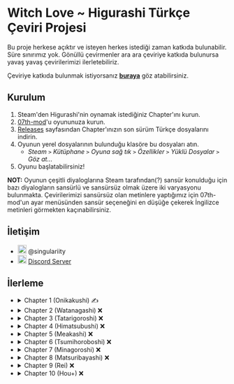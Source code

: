 # Witch Love ~ Higurashi Türkçe Çeviri Projesi

Bu proje herkese açıktır ve isteyen herkes istediği zaman katkıda bulunabilir. Süre sınırımız yok. Gönüllü çevirmenler ara ara çeviriye katkıda bulunursa yavaş yavaş çevirilerimizi ilerletebiliriz.

Çeviriye katkıda bulunmak istiyorsanız [**buraya**](../../tree/master/CONTRIBUTING.md) göz atabilirsiniz.

## Kurulum

1. Steam'den Higurashi'nin oynamak istediğiniz Chapter'ını kurun.
2. [07th-mod](https://07th-mod.com/home/)'u oyununuza kurun.
3. [Releases](../../releases) sayfasından Chapter'ınızın son sürüm Türkçe dosyalarını indirin.
4. Oyunun yerel dosyalarının bulunduğu klasöre bu dosyaları atın.
   * *Steam `>` Kütüphane `>` Oyuna sağ tık `>` Özellikler `>` Yüklü Dosyalar `>` Göz at...*
5. Oyunu başlatabilirsiniz!

**NOT:** Oyunun çeşitli diyaloglarına Steam tarafından(?) sansür konulduğu için bazı diyalogların sansürlü ve sansürsüz olmak üzere iki varyasyonu bulunmakta. Çevirilerimizi sansürsüz olan metinlere yaptığımız için 07th-mod'un ayar menüsünden sansür seçeneğini en düşüğe çekerek İngilizce metinleri görmekten kaçınabilirsiniz.

## İletişim
- <img src="https://i.imgur.com/62IuQAp.png" width=20 title="Discord" />  @singulariity
- <img src="https://i.imgur.com/62IuQAp.png" width=20 title="Discord" />  [Discord Server](https://discord.gg/jyD5jn9Vpd)

## İlerleme
* <details>
  <summary>Chapter 1 (Onikakushi) ✍️</summary>

   * Story
      * [onik_op](../../tree/master/story/ch1/onik_op.txt) ✅
      * [onik_000](../../tree/master/story/ch1/onik_000.txt) ✅
      * [onik_001](../../tree/master/story/ch1/onik_001.txt) ✅
      * [onik_002](../../tree/master/story/ch1/onik_002.txt) ✅
      * [onik_003](../../tree/master/story/ch1/onik_003.txt) ✅
      * [onik_004](../../tree/master/story/ch1/onik_004.txt) ✅
      * [onik_005](../../tree/master/story/ch1/onik_005.txt) ✅
      * [onik_009](../../tree/master/story/ch1/onik_009.txt) ✅
      * [onik_009_02](../../tree/master/story/ch1/onik_009_02.txt) ✅
      * [onik_010](../../tree/master/story/ch1/onik_010.txt) ✍️
      * [onik_011](../../tree/master/story/ch1/onik_011.txt) ❌
      * [onik_012](../../tree/master/story/ch1/onik_012.txt) ❌
      * [onik_013](../../tree/master/story/ch1/onik_013.txt) ❌
      * [onik_014](../../tree/master/story/ch1/onik_014.txt) ❌
      * [onik_014_02](../../tree/master/story/ch1/onik_014_02.txt) ❌
      * [onik_015](../../tree/master/story/ch1/onik_015.txt) ❌
      * [onik_015_02](../../tree/master/story/ch1/onik_015_02.txt) ❌
      * [onik_015_03](../../tree/master/story/ch1/onik_015_03.txt) ❌
   * Tips
      * [onik_tips_01](../../tree/master/story/ch1/onik_tips_01.txt) ✅
      * [onik_tips_02](../../tree/master/story/ch1/onik_tips_02.txt) ✅
      * [onik_tips_03](../../tree/master/story/ch1/onik_tips_03.txt) ✅
      * [onik_tips_04](../../tree/master/story/ch1/onik_tips_04.txt) ✅
      * [onik_tips_05](../../tree/master/story/ch1/onik_tips_05.txt) ✅
      * [onik_tips_06](../../tree/master/story/ch1/onik_tips_06.txt) ✅
      * [onik_tips_07](../../tree/master/story/ch1/onik_tips_07.txt) ✅
      * [onik_tips_08](../../tree/master/story/ch1/onik_tips_08.txt) ✅
      * [onik_tips_09](../../tree/master/story/ch1/onik_tips_09.txt) ✅
      * [onik_tips_10](../../tree/master/story/ch1/onik_tips_10.txt) ✅
      * [onik_tips_11](../../tree/master/story/ch1/onik_tips_11.txt) ✅
      * [onik_tips_12](../../tree/master/story/ch1/onik_tips_12.txt) ✅
      * [onik_tips_13](../../tree/master/story/ch1/onik_tips_13.txt) ❌
      * [onik_tips_14](../../tree/master/story/ch1/onik_tips_14.txt) ❌
      * [onik_tips_15](../../tree/master/story/ch1/onik_tips_15.txt) ❌
      * [onik_tips_16](../../tree/master/story/ch1/onik_tips_16.txt) ❌
      * [onik_tips_17](../../tree/master/story/ch1/onik_tips_17.txt) ❌
      * [onik_tips_18](../../tree/master/story/ch1/onik_tips_18.txt) ❌
      * [onik_tips_19](../../tree/master/story/ch1/onik_tips_19.txt) ❌
      * [onik_tips_20](../../tree/master/story/ch1/onik_tips_20.txt) ❌
   * Other
      * [omake_01](../../tree/master/story/ch1/omake_01.txt) ❌
  </details>
* <details>
  <summary>Chapter 2 (Watanagashi) ❌</summary>

   * Story
      * [wata_001](../../tree/master/story/ch2/wata_001.txt) ❌
      * [wata_002](../../tree/master/story/ch2/wata_002.txt) ❌
      * [wata_003](../../tree/master/story/ch2/wata_003.txt) ❌
      * [wata_004](../../tree/master/story/ch2/wata_004.txt) ❌
      * [wata_005](../../tree/master/story/ch2/wata_005.txt) ❌
      * [wata_006](../../tree/master/story/ch2/wata_006.txt) ❌
      * [wata_007](../../tree/master/story/ch2/wata_007.txt) ❌
      * [wata_008](../../tree/master/story/ch2/wata_008.txt) ❌
      * [wata_009](../../tree/master/story/ch2/wata_009.txt) ❌
      * [wata_009_02](../../tree/master/story/ch2/wata_009_02.txt) ❌
      * [wata_010](../../tree/master/story/ch2/wata_010.txt) ❌
      * [wata_010_02](../../tree/master/story/ch2/wata_010_02.txt) ❌
      * [wata_010_03](../../tree/master/story/ch2/wata_010_03.txt) ❌
      * [wata_010_04](../../tree/master/story/ch2/wata_010_04.txt) ❌
      * [wata_011](../../tree/master/story/ch2/wata_011.txt) ❌
      * [wata_011_02](../../tree/master/story/ch2/wata_011_02.txt) ❌
      * [wata_012](../../tree/master/story/ch2/wata_012.txt) ❌
      * [wata_012_02](../../tree/master/story/ch2/wata_012_02.txt) ❌
      * [wata_012_03](../../tree/master/story/ch2/wata_012_03.txt) ❌
   * Tips
      * [wata_tips_01](../../tree/master/story/ch2/wata_tips_01.txt) ❌
      * [wata_tips_02](../../tree/master/story/ch2/wata_tips_02.txt) ❌
      * [wata_tips_03](../../tree/master/story/ch2/wata_tips_03.txt) ❌
      * [wata_tips_04](../../tree/master/story/ch2/wata_tips_04.txt) ❌
      * [wata_tips_05](../../tree/master/story/ch2/wata_tips_05.txt) ❌
      * [wata_tips_06](../../tree/master/story/ch2/wata_tips_06.txt) ❌
      * [wata_tips_07](../../tree/master/story/ch2/wata_tips_07.txt) ❌
      * [wata_tips_08](../../tree/master/story/ch2/wata_tips_08.txt) ❌
      * [wata_tips_09](../../tree/master/story/ch2/wata_tips_09.txt) ❌
      * [wata_tips_10](../../tree/master/story/ch2/wata_tips_10.txt) ❌
      * [wata_tips_11](../../tree/master/story/ch2/wata_tips_11.txt) ❌
      * [wata_tips_12](../../tree/master/story/ch2/wata_tips_12.txt) ❌
      * [wata_tips_13](../../tree/master/story/ch2/wata_tips_13.txt) ❌
      * [wata_tips_14](../../tree/master/story/ch2/wata_tips_14.txt) ❌
      * [wata_tips_15](../../tree/master/story/ch2/wata_tips_15.txt) ❌
      * [wata_tips_16](../../tree/master/story/ch2/wata_tips_16.txt) ❌
      * [wata_tips_17](../../tree/master/story/ch2/wata_tips_17.txt) ❌
      * [wata_tips_18](../../tree/master/story/ch2/wata_tips_18.txt) ❌
      * [wata_tips_19](../../tree/master/story/ch2/wata_tips_19.txt) ❌
      * [wata_tips_20](../../tree/master/story/ch2/wata_tips_20.txt) ❌
      * [wata_tips_21](../../tree/master/story/ch2/wata_tips_21.txt) ❌
      * [wata_tips_22](../../tree/master/story/ch2/wata_tips_22.txt) ❌
      * [wata_tips_23](../../tree/master/story/ch2/wata_tips_23.txt) ❌
      * [wata_tips_24](../../tree/master/story/ch2/wata_tips_24.txt) ❌
   * Other
      * [omake_02](../../tree/master/story/ch2/omake_02.txt) ❌
      * [wata_ep_01](../../tree/master/story/ch2/wata_ep_01.txt) ❌
      * [wata_ep_02](../../tree/master/story/ch2/wata_ep_02.txt) ❌
  </details>
* <details>
  <summary>Chapter 3 (Tatarigoroshi) ❌</summary>

   * Story
      * [tata_001](../../tree/master/story/ch3/tata_001.txt) ❌
      * [tata_002](../../tree/master/story/ch3/tata_002.txt) ❌
      * [tata_003](../../tree/master/story/ch3/tata_003.txt) ❌
      * [tata_004](../../tree/master/story/ch3/tata_004.txt) ❌
      * [tata_005](../../tree/master/story/ch3/tata_005.txt) ❌
      * [tata_008](../../tree/master/story/ch3/tata_008.txt) ❌
      * [tata_008_02](../../tree/master/story/ch3/tata_008_02.txt) ❌
      * [tata_009](../../tree/master/story/ch3/tata_009.txt) ❌
      * [tata_009_02](../../tree/master/story/ch3/tata_009_02.txt) ❌
      * [tata_010](../../tree/master/story/ch3/tata_010.txt) ❌
      * [tata_010_02](../../tree/master/story/ch3/tata_010_02.txt) ❌
      * [tata_010_03](../../tree/master/story/ch3/tata_010_03.txt) ❌
      * [tata_010_04](../../tree/master/story/ch3/tata_010_04.txt) ❌
      * [tata_011](../../tree/master/story/ch3/tata_011.txt) ❌
      * [tata_011_02](../../tree/master/story/ch3/tata_011_02.txt) ❌
      * [tata_011_03](../../tree/master/story/ch3/tata_011_03.txt) ❌
      * [tata_012](../../tree/master/story/ch3/tata_012.txt) ❌
      * [tata_013](../../tree/master/story/ch3/tata_013.txt) ❌
      * [tata_013_02](../../tree/master/story/ch3/tata_013_02.txt) ❌
      * [tata_014](../../tree/master/story/ch3/tata_014.txt) ❌
   * Tips
      * [tata_tips_01](../../tree/master/story/ch3/tata_tips_01.txt) ❌
      * [tata_tips_02](../../tree/master/story/ch3/tata_tips_02.txt) ❌
      * [tata_tips_03](../../tree/master/story/ch3/tata_tips_03.txt) ❌
      * [tata_tips_04](../../tree/master/story/ch3/tata_tips_04.txt) ❌
      * [tata_tips_05](../../tree/master/story/ch3/tata_tips_05.txt) ❌
      * [tata_tips_06](../../tree/master/story/ch3/tata_tips_06.txt) ❌
      * [tata_tips_07](../../tree/master/story/ch3/tata_tips_07.txt) ❌
      * [tata_tips_08](../../tree/master/story/ch3/tata_tips_08.txt) ❌
      * [tata_tips_09](../../tree/master/story/ch3/tata_tips_09.txt) ❌
      * [tata_tips_10](../../tree/master/story/ch3/tata_tips_10.txt) ❌
      * [tata_tips_11](../../tree/master/story/ch3/tata_tips_11.txt) ❌
      * [tata_tips_12](../../tree/master/story/ch3/tata_tips_12.txt) ❌
      * [tata_tips_13](../../tree/master/story/ch3/tata_tips_13.txt) ❌
      * [tata_tips_14](../../tree/master/story/ch3/tata_tips_14.txt) ❌
      * [tata_tips_15](../../tree/master/story/ch3/tata_tips_15.txt) ❌
      * [tata_tips_16](../../tree/master/story/ch3/tata_tips_16.txt) ❌
      * [tata_tips_17](../../tree/master/story/ch3/tata_tips_17.txt) ❌
      * [tata_tips_18](../../tree/master/story/ch3/tata_tips_18.txt) ❌
      * [tata_tips_19](../../tree/master/story/ch3/tata_tips_19.txt) ❌
   * Other
      * [omake_03](../../tree/master/story/ch3/omake_03.txt) ❌
      * [tata_ep01](../../tree/master/story/ch3/tata_ep01.txt) ❌
      * [tata_ep02](../../tree/master/story/ch3/tata_ep02.txt) ❌
  </details>
* <details>
  <summary>Chapter 4 (Himatsubushi) ❌</summary>

   * Story
      * [hima_001](../../tree/master/story/ch4/hima_001.txt) ❌
      * [hima_002](../../tree/master/story/ch4/hima_002.txt) ❌
      * [hima_002_02](../../tree/master/story/ch4/hima_002_02.txt) ❌
      * [hima_002_03](../../tree/master/story/ch4/hima_002_03.txt) ❌
      * [hima_003](../../tree/master/story/ch4/hima_003.txt) ❌
      * [hima_003_02](../../tree/master/story/ch4/hima_003_02.txt) ❌
      * [hima_003_03](../../tree/master/story/ch4/hima_003_03.txt) ❌
      * [hima_003_03a](../../tree/master/story/ch4/hima_003_03a.txt) ❌
      * [hima_003_04](../../tree/master/story/ch4/hima_003_04.txt) ❌
      * [hima_003_05](../../tree/master/story/ch4/hima_003_05.txt) ❌
      * [hima_004](../../tree/master/story/ch4/hima_004.txt) ❌
   * Tips
      * [hima_tips_01](../../tree/master/story/ch4/hima_tips_01.txt) ❌
      * [hima_tips_02](../../tree/master/story/ch4/hima_tips_02.txt) ❌
      * [hima_tips_03](../../tree/master/story/ch4/hima_tips_03.txt) ❌
      * [hima_tips_04](../../tree/master/story/ch4/hima_tips_04.txt) ❌
      * [hima_tips_05](../../tree/master/story/ch4/hima_tips_05.txt) ❌
      * [hima_tips_06](../../tree/master/story/ch4/hima_tips_06.txt) ❌
      * [hima_tips_07](../../tree/master/story/ch4/hima_tips_07.txt) ❌
      * [hima_tips_08](../../tree/master/story/ch4/hima_tips_08.txt) ❌
      * [hima_tips_09](../../tree/master/story/ch4/hima_tips_09.txt) ❌
      * [hima_tips_10](../../tree/master/story/ch4/hima_tips_10.txt) ❌
      * [hima_tips_11](../../tree/master/story/ch4/hima_tips_11.txt) ❌
      * [hima_tips_12](../../tree/master/story/ch4/hima_tips_12.txt) ❌
      * [hima_tips_13](../../tree/master/story/ch4/hima_tips_13.txt) ❌
      * [hima_tips_14](../../tree/master/story/ch4/hima_tips_14.txt) ❌
   * Other
      * [hima_badend](../../tree/master/story/ch4/hima_badend.txt) ❌
      * [omake_04](../../tree/master/story/ch4/omake_04.txt) ❌
  </details>
* <details>
  <summary>Chapter 5 (Meakashi) ❌</summary>

   * Story
      * [_meak_001](../../tree/master/story/ch5/_meak_001.txt) ❌
      * [_meak_002](../../tree/master/story/ch5/_meak_002.txt) ❌
      * [_meak_003](../../tree/master/story/ch5/_meak_003.txt) ❌
      * [_meak_004](../../tree/master/story/ch5/_meak_004.txt) ❌
      * [_meak_005](../../tree/master/story/ch5/_meak_005.txt) ❌
      * [_meak_006](../../tree/master/story/ch5/_meak_006.txt) ❌
      * [_meak_007](../../tree/master/story/ch5/_meak_007.txt) ❌
      * [_meak_008](../../tree/master/story/ch5/_meak_008.txt) ❌
      * [_meak_009](../../tree/master/story/ch5/_meak_009.txt) ❌
      * [_meak_010](../../tree/master/story/ch5/_meak_010.txt) ❌
      * [_meak_011](../../tree/master/story/ch5/_meak_011.txt) ❌
      * [_meak_012](../../tree/master/story/ch5/_meak_012.txt) ❌
      * [_meak_013](../../tree/master/story/ch5/_meak_013.txt) ❌
      * [_meak_014_1](../../tree/master/story/ch5/_meak_014_1.txt) ❌
      * [_meak_014_2](../../tree/master/story/ch5/_meak_014_2.txt) ❌
      * [_meak_015_1](../../tree/master/story/ch5/_meak_015_1.txt) ❌
      * [_meak_015_2](../../tree/master/story/ch5/_meak_015_2.txt) ❌
      * [_meak_016_1](../../tree/master/story/ch5/_meak_016_1.txt) ❌
      * [_meak_016_2](../../tree/master/story/ch5/_meak_016_2.txt) ❌
      * [_meak_017](../../tree/master/story/ch5/_meak_017.txt) ❌
      * [_meak_018](../../tree/master/story/ch5/_meak_018.txt) ❌
      * [_meak_019_1](../../tree/master/story/ch5/_meak_019_1.txt) ❌
      * [_meak_019_2](../../tree/master/story/ch5/_meak_019_2.txt) ❌
      * [_meak_020](../../tree/master/story/ch5/_meak_020.txt) ❌
      * [_meak_021_1](../../tree/master/story/ch5/_meak_021_1.txt) ❌
      * [_meak_021_2](../../tree/master/story/ch5/_meak_021_2.txt) ❌
      * [_meak_022_1](../../tree/master/story/ch5/_meak_022_1.txt) ❌
      * [_meak_022_2](../../tree/master/story/ch5/_meak_022_2.txt) ❌
      * [_meak_023](../../tree/master/story/ch5/_meak_023.txt) ❌
      * [_meak_024](../../tree/master/story/ch5/_meak_024.txt) ❌
      * [_meak_024a](../../tree/master/story/ch5/_meak_024a.txt) ❌
      * [_meak_024b](../../tree/master/story/ch5/_meak_024b.txt) ❌
   * Tips
      * [_meak_tips_01](../../tree/master/story/ch5/_meak_tips_01.txt) ❌
      * [_meak_tips_02](../../tree/master/story/ch5/_meak_tips_02.txt) ❌
      * [_meak_tips_03](../../tree/master/story/ch5/_meak_tips_03.txt) ❌
      * [_meak_tips_04](../../tree/master/story/ch5/_meak_tips_04.txt) ❌
      * [_meak_tips_05](../../tree/master/story/ch5/_meak_tips_05.txt) ❌
      * [_meak_tips_06](../../tree/master/story/ch5/_meak_tips_06.txt) ❌
      * [_meak_tips_07](../../tree/master/story/ch5/_meak_tips_07.txt) ❌
      * [_meak_tips_08](../../tree/master/story/ch5/_meak_tips_08.txt) ❌
      * [_meak_tips_09](../../tree/master/story/ch5/_meak_tips_09.txt) ❌
      * [_meak_tips_10](../../tree/master/story/ch5/_meak_tips_10.txt) ❌
      * [_meak_tips_11](../../tree/master/story/ch5/_meak_tips_11.txt) ❌
      * [_meak_tips_12](../../tree/master/story/ch5/_meak_tips_12.txt) ❌
      * [_meak_tips_13](../../tree/master/story/ch5/_meak_tips_13.txt) ❌
      * [_meak_tips_14](../../tree/master/story/ch5/_meak_tips_14.txt) ❌
      * [_meak_tips_15](../../tree/master/story/ch5/_meak_tips_15.txt) ❌
      * [_meak_tips_16](../../tree/master/story/ch5/_meak_tips_16.txt) ❌
      * [_meak_tips_17](../../tree/master/story/ch5/_meak_tips_17.txt) ❌
      * [_meak_tips_18](../../tree/master/story/ch5/_meak_tips_18.txt) ❌
      * [_meak_tips_19](../../tree/master/story/ch5/_meak_tips_19.txt) ❌
      * [_meak_tips_20](../../tree/master/story/ch5/_meak_tips_20.txt) ❌
      * [_meak_tips_21](../../tree/master/story/ch5/_meak_tips_21.txt) ❌
      * [_meak_tips_22](../../tree/master/story/ch5/_meak_tips_22.txt) ❌
      * [_meak_tips_23](../../tree/master/story/ch5/_meak_tips_23.txt) ❌
   * Other
      * [_meak_badend](../../tree/master/story/ch5/_meak_badend.txt) ❌
      * [_meak_ep_01](../../tree/master/story/ch5/_meak_ep_01.txt) ❌
      * [_meak_ep_02](../../tree/master/story/ch5/_meak_ep_02.txt) ❌
      * [_meak_ep_03](../../tree/master/story/ch5/_meak_ep_03.txt) ❌
      * [staffroom](../../tree/master/story/ch5/staffroom.txt) ❌
  </details>
* <details>
  <summary>Chapter 6 (Tsumihoroboshi) ❌</summary>

   * Story
      * [_tsum_op](../../tree/master/story/ch6/_tsum_op.txt) ❌
      * [_tsum_001](../../tree/master/story/ch6/_tsum_001.txt) ❌
      * [_tsum_002_1](../../tree/master/story/ch6/_tsum_002_1.txt) ❌
      * [_tsum_002_2](../../tree/master/story/ch6/_tsum_002_2.txt) ❌
      * [_tsum_003_1](../../tree/master/story/ch6/_tsum_003_1.txt) ❌
      * [_tsum_003_2](../../tree/master/story/ch6/_tsum_003_2.txt) ❌
      * [_tsum_003_3](../../tree/master/story/ch6/_tsum_003_3.txt) ❌
      * [_tsum_003_4](../../tree/master/story/ch6/_tsum_003_4.txt) ❌
      * [_tsum_004](../../tree/master/story/ch6/_tsum_004.txt) ❌
      * [_tsum_005](../../tree/master/story/ch6/_tsum_005.txt) ❌
      * [_tsum_006](../../tree/master/story/ch6/_tsum_006.txt) ❌
      * [_tsum_007](../../tree/master/story/ch6/_tsum_007.txt) ❌
      * [_tsum_008](../../tree/master/story/ch6/_tsum_008.txt) ❌
      * [_tsum_009](../../tree/master/story/ch6/_tsum_009.txt) ❌
      * [_tsum_010](../../tree/master/story/ch6/_tsum_010.txt) ❌
      * [_tsum_011](../../tree/master/story/ch6/_tsum_011.txt) ❌
      * [_tsum_012_1](../../tree/master/story/ch6/_tsum_012_1.txt) ❌
      * [_tsum_012_2](../../tree/master/story/ch6/_tsum_012_2.txt) ❌
      * [_tsum_013](../../tree/master/story/ch6/_tsum_013.txt) ❌
      * [_tsum_014](../../tree/master/story/ch6/_tsum_014.txt) ❌
      * [_tsum_015_1](../../tree/master/story/ch6/_tsum_015_1.txt) ❌
      * [_tsum_015_2](../../tree/master/story/ch6/_tsum_015_2.txt) ❌
      * [_tsum_016](../../tree/master/story/ch6/_tsum_016.txt) ❌
      * [_tsum_017](../../tree/master/story/ch6/_tsum_017.txt) ❌
      * [_tsum_018](../../tree/master/story/ch6/_tsum_018.txt) ❌
      * [_tsum_019](../../tree/master/story/ch6/_tsum_019.txt) ❌
      * [_tsum_020](../../tree/master/story/ch6/_tsum_020.txt) ❌
      * [_tsum_021](../../tree/master/story/ch6/_tsum_021.txt) ❌
      * [_tsum_022](../../tree/master/story/ch6/_tsum_022.txt) ❌
      * [_tsum_023_1](../../tree/master/story/ch6/_tsum_023_1.txt) ❌
      * [_tsum_023_2](../../tree/master/story/ch6/_tsum_023_2.txt) ❌
      * [_tsum_024_1](../../tree/master/story/ch6/_tsum_024_1.txt) ❌
      * [_tsum_024_1a](../../tree/master/story/ch6/_tsum_024_1a.txt) ❌
      * [_tsum_024_2](../../tree/master/story/ch6/_tsum_024_2.txt) ❌
      * [_tsum_025](../../tree/master/story/ch6/_tsum_025.txt) ❌
      * [_tsum_026](../../tree/master/story/ch6/_tsum_026.txt) ❌
      * [_tsum_026a](../../tree/master/story/ch6/_tsum_026a.txt) ❌
   * Tips
      * [_tsum_tips_001](../../tree/master/story/ch6/_tsum_tips_001.txt) ❌
      * [_tsum_tips_002](../../tree/master/story/ch6/_tsum_tips_002.txt) ❌
      * [_tsum_tips_003](../../tree/master/story/ch6/_tsum_tips_003.txt) ❌
      * [_tsum_tips_004](../../tree/master/story/ch6/_tsum_tips_004.txt) ❌
      * [_tsum_tips_005](../../tree/master/story/ch6/_tsum_tips_005.txt) ❌
      * [_tsum_tips_006](../../tree/master/story/ch6/_tsum_tips_006.txt) ❌
      * [_tsum_tips_007](../../tree/master/story/ch6/_tsum_tips_007.txt) ❌
      * [_tsum_tips_008](../../tree/master/story/ch6/_tsum_tips_008.txt) ❌
      * [_tsum_tips_009](../../tree/master/story/ch6/_tsum_tips_009.txt) ❌
      * [_tsum_tips_010](../../tree/master/story/ch6/_tsum_tips_010.txt) ❌
      * [_tsum_tips_011](../../tree/master/story/ch6/_tsum_tips_011.txt) ❌
      * [_tsum_tips_012](../../tree/master/story/ch6/_tsum_tips_012.txt) ❌
      * [_tsum_tips_013](../../tree/master/story/ch6/_tsum_tips_013.txt) ❌
      * [_tsum_tips_014](../../tree/master/story/ch6/_tsum_tips_014.txt) ❌
   * Other
      * [tsum_badend1](../../tree/master/story/ch6/tsum_badend1.txt) ❌
      * [tsum_badend2](../../tree/master/story/ch6/tsum_badend2.txt) ❌
      * [staffroom](../../tree/master/story/ch6/staffroom.txt) ❌
  </details>
* <details>
  <summary>Chapter 7 (Minagoroshi) ❌</summary>

   * Story
      * [_mina_op](../../tree/master/story/ch7/_mina_op.txt) ❌
      * [_mina_001](../../tree/master/story/ch7/_mina_001.txt) ❌
      * [_mina_002_1](../../tree/master/story/ch7/_mina_002_1.txt) ❌
      * [_mina_002_1a](../../tree/master/story/ch7/_mina_002_1a.txt) ❌
      * [_mina_002_1b](../../tree/master/story/ch7/_mina_002_1b.txt) ❌
      * [_mina_002_2](../../tree/master/story/ch7/_mina_002_2.txt) ❌
      * [_mina_003_1](../../tree/master/story/ch7/_mina_003_1.txt) ❌
      * [_mina_003_2](../../tree/master/story/ch7/_mina_003_2.txt) ❌
      * [_mina_004](../../tree/master/story/ch7/_mina_004.txt) ❌
      * [_mina_005](../../tree/master/story/ch7/_mina_005.txt) ❌
      * [_mina_006](../../tree/master/story/ch7/_mina_006.txt) ❌
      * [_mina_007](../../tree/master/story/ch7/_mina_007.txt) ❌
      * [_mina_008](../../tree/master/story/ch7/_mina_008.txt) ❌
      * [_mina_009_2](../../tree/master/story/ch7/_mina_009_2.txt) ❌
      * [_mina_010](../../tree/master/story/ch7/_mina_010.txt) ❌
      * [_mina_011_1](../../tree/master/story/ch7/_mina_011_1.txt) ❌
      * [_mina_011_2](../../tree/master/story/ch7/_mina_011_2.txt) ❌
      * [_mina_012](../../tree/master/story/ch7/_mina_012.txt) ❌
      * [_mina_013](../../tree/master/story/ch7/_mina_013.txt) ❌
      * [_mina_014](../../tree/master/story/ch7/_mina_014.txt) ❌
      * [_mina_015_1](../../tree/master/story/ch7/_mina_015_1.txt) ❌
      * [_mina_015_2](../../tree/master/story/ch7/_mina_015_2.txt) ❌
      * [_mina_016](../../tree/master/story/ch7/_mina_016.txt) ❌
      * [_mina_017](../../tree/master/story/ch7/_mina_017.txt) ❌
      * [_mina_018](../../tree/master/story/ch7/_mina_018.txt) ❌
      * [_mina_019](../../tree/master/story/ch7/_mina_019.txt) ❌
      * [_mina_020](../../tree/master/story/ch7/_mina_020.txt) ❌
      * [_mina_021](../../tree/master/story/ch7/_mina_021.txt) ❌
      * [_mina_022](../../tree/master/story/ch7/_mina_022.txt) ❌
      * [_mina_023_1](../../tree/master/story/ch7/_mina_023_1.txt) ❌
      * [_mina_023_2](../../tree/master/story/ch7/_mina_023_2.txt) ❌
      * [_mina_024](../../tree/master/story/ch7/_mina_024.txt) ❌
      * [_mina_025](../../tree/master/story/ch7/_mina_025.txt) ❌
      * [_mina_026](../../tree/master/story/ch7/_mina_026.txt) ❌
      * [_mina_027](../../tree/master/story/ch7/_mina_027.txt) ❌
      * [_mina_028](../../tree/master/story/ch7/_mina_028.txt) ❌
   * Tips
      * [_mina_tips_001](../../tree/master/story/ch7/_mina_tips_001.txt) ❌
      * [_mina_tips_002](../../tree/master/story/ch7/_mina_tips_002.txt) ❌
      * [_mina_tips_003](../../tree/master/story/ch7/_mina_tips_003.txt) ❌
      * [_mina_tips_004](../../tree/master/story/ch7/_mina_tips_004.txt) ❌
      * [_mina_tips_005](../../tree/master/story/ch7/_mina_tips_005.txt) ❌
      * [_mina_tips_006](../../tree/master/story/ch7/_mina_tips_006.txt) ❌
      * [_mina_tips_007](../../tree/master/story/ch7/_mina_tips_007.txt) ❌
      * [_mina_tips_008](../../tree/master/story/ch7/_mina_tips_008.txt) ❌
      * [_mina_tips_009](../../tree/master/story/ch7/_mina_tips_009.txt) ❌
      * [_mina_tips_010](../../tree/master/story/ch7/_mina_tips_010.txt) ❌
      * [_mina_tips_011](../../tree/master/story/ch7/_mina_tips_011.txt) ❌
      * [_mina_tips_012](../../tree/master/story/ch7/_mina_tips_012.txt) ❌
      * [_mina_tips_013](../../tree/master/story/ch7/_mina_tips_013.txt) ❌
   * Other
      * [_mina_ep](../../tree/master/story/ch7/_mina_ep.txt) ❌
      * [staffroom](../../tree/master/story/ch7/staffroom.txt) ❌
  </details>
* <details>
  <summary>Chapter 8 (Matsuribayashi) ❌</summary>

   * Story
      * [_mats_op](../../tree/master/story/ch8/_mats_op.txt) ❌
      * [_mats_001](../../tree/master/story/ch8/_mats_001.txt) ❌
      * [_mats_002](../../tree/master/story/ch8/_mats_002.txt) ❌
      * [_mats_003](../../tree/master/story/ch8/_mats_003.txt) ❌
      * [_mats_004](../../tree/master/story/ch8/_mats_004.txt) ❌
      * [_mats_005](../../tree/master/story/ch8/_mats_005.txt) ❌
      * [_mats_006](../../tree/master/story/ch8/_mats_006.txt) ❌
      * [_mats_007](../../tree/master/story/ch8/_mats_007.txt) ❌
      * [_mats_008](../../tree/master/story/ch8/_mats_008.txt) ❌
      * [_mats_009](../../tree/master/story/ch8/_mats_009.txt) ❌
      * [_mats_010](../../tree/master/story/ch8/_mats_010.txt) ❌
      * [_mats_011](../../tree/master/story/ch8/_mats_011.txt) ❌
      * [_mats_012](../../tree/master/story/ch8/_mats_012.txt) ❌
      * [_mats_013](../../tree/master/story/ch8/_mats_013.txt) ❌
      * [_mats_014](../../tree/master/story/ch8/_mats_014.txt) ❌
      * [_mats_015](../../tree/master/story/ch8/_mats_015.txt) ❌
      * [_mats_016](../../tree/master/story/ch8/_mats_016.txt) ❌
      * [_mats_017](../../tree/master/story/ch8/_mats_017.txt) ❌
      * [_mats_018](../../tree/master/story/ch8/_mats_018.txt) ❌
      * [_mats_019](../../tree/master/story/ch8/_mats_019.txt) ❌
      * [_mats_020](../../tree/master/story/ch8/_mats_020.txt) ❌
      * [_mats_021](../../tree/master/story/ch8/_mats_021.txt) ❌
      * [_mats_022](../../tree/master/story/ch8/_mats_022.txt) ❌
      * [_mats_023](../../tree/master/story/ch8/_mats_023.txt) ❌
      * [_mats_024](../../tree/master/story/ch8/_mats_024.txt) ❌
      * [_mats_025](../../tree/master/story/ch8/_mats_025.txt) ❌
      * [_kakera01](../../tree/master/story/ch8/_kakera01.txt) ❌
      * [_kakera02](../../tree/master/story/ch8/_kakera02.txt) ❌
      * [_kakera03](../../tree/master/story/ch8/_kakera03.txt) ❌
      * [_kakera04](../../tree/master/story/ch8/_kakera04.txt) ❌
      * [_kakera05](../../tree/master/story/ch8/_kakera05.txt) ❌
      * [_kakera06](../../tree/master/story/ch8/_kakera06.txt) ❌
      * [_kakera07](../../tree/master/story/ch8/_kakera07.txt) ❌
      * [_kakera08](../../tree/master/story/ch8/_kakera08.txt) ❌
      * [_kakera09](../../tree/master/story/ch8/_kakera09.txt) ❌
      * [_kakera10](../../tree/master/story/ch8/_kakera10.txt) ❌
      * [_kakera11](../../tree/master/story/ch8/_kakera11.txt) ❌
      * [_kakera12](../../tree/master/story/ch8/_kakera12.txt) ❌
      * [_kakera13](../../tree/master/story/ch8/_kakera13.txt) ❌
      * [_kakera14](../../tree/master/story/ch8/_kakera14.txt) ❌
      * [_kakera15](../../tree/master/story/ch8/_kakera15.txt) ❌
      * [_kakera16](../../tree/master/story/ch8/_kakera16.txt) ❌
      * [_kakera17](../../tree/master/story/ch8/_kakera17.txt) ❌
      * [_kakera18](../../tree/master/story/ch8/_kakera18.txt) ❌
      * [_kakera19](../../tree/master/story/ch8/_kakera19.txt) ❌
      * [_kakera20](../../tree/master/story/ch8/_kakera20.txt) ❌
      * [_kakera21](../../tree/master/story/ch8/_kakera21.txt) ❌
      * [_kakera22](../../tree/master/story/ch8/_kakera22.txt) ❌
      * [_kakera23](../../tree/master/story/ch8/_kakera23.txt) ❌
      * [_kakera24](../../tree/master/story/ch8/_kakera24.txt) ❌
      * [_kakera25](../../tree/master/story/ch8/_kakera25.txt) ❌
      * [_kakera26](../../tree/master/story/ch8/_kakera26.txt) ❌
      * [_kakera27](../../tree/master/story/ch8/_kakera27.txt) ❌
      * [_kakera28](../../tree/master/story/ch8/_kakera28.txt) ❌
      * [_kakera29](../../tree/master/story/ch8/_kakera29.txt) ❌
      * [_kakera30](../../tree/master/story/ch8/_kakera30.txt) ❌
      * [_kakera31](../../tree/master/story/ch8/_kakera31.txt) ❌
      * [_kakera32](../../tree/master/story/ch8/_kakera32.txt) ❌
      * [_kakera33](../../tree/master/story/ch8/_kakera33.txt) ❌
      * [_kakera34](../../tree/master/story/ch8/_kakera34.txt) ❌
      * [_kakera35](../../tree/master/story/ch8/_kakera35.txt) ❌
      * [_kakera36](../../tree/master/story/ch8/_kakera36.txt) ❌
      * [_kakera37](../../tree/master/story/ch8/_kakera37.txt) ❌
      * [_kakera38](../../tree/master/story/ch8/_kakera38.txt) ❌
      * [_kakera39](../../tree/master/story/ch8/_kakera39.txt) ❌
      * [_kakera40](../../tree/master/story/ch8/_kakera40.txt) ❌
      * [_kakera41](../../tree/master/story/ch8/_kakera41.txt) ❌
      * [_kakera42](../../tree/master/story/ch8/_kakera42.txt) ❌
      * [_kakera43](../../tree/master/story/ch8/_kakera43.txt) ❌
      * [_kakera44](../../tree/master/story/ch8/_kakera44.txt) ❌
      * [_kakera45](../../tree/master/story/ch8/_kakera45.txt) ❌
      * [_kakera46](../../tree/master/story/ch8/_kakera46.txt) ❌
      * [_kakera47](../../tree/master/story/ch8/_kakera47.txt) ❌
      * [_kakera48](../../tree/master/story/ch8/_kakera48.txt) ❌
      * [_kakera49](../../tree/master/story/ch8/_kakera49.txt) ❌
      * [_kakera50](../../tree/master/story/ch8/_kakera50.txt) ❌
      * [_kakera50_02](../../tree/master/story/ch8/_kakera50_02.txt) ❌
      * [_kakera51](../../tree/master/story/ch8/_kakera51.txt) ❌
      * [_kakera52](../../tree/master/story/ch8/_kakera52.txt) ❌
   * Tips
      * [_mats_tips_01](../../tree/master/story/ch8/_mats_tips_01.txt) ❌
   * Other
      * [staffroom](../../tree/master/story/ch8/staffroom.txt) ❌
  </details>
* <details>
  <summary>Chapter 9 (Rei) ❌</summary>

   * Saikoroshi
      * [saikoroshi00](../../tree/master/story/ch9/saikoroshi00.txt) ❌
      * [saikoroshi01](../../tree/master/story/ch9/saikoroshi01.txt) ❌
      * [saikoroshi02](../../tree/master/story/ch9/saikoroshi02.txt) ❌
      * [saikoroshi02_2](../../tree/master/story/ch9/saikoroshi02_2.txt) ❌
      * [saikoroshi02_3](../../tree/master/story/ch9/saikoroshi02_3.txt) ❌
      * [saikoroshi03](../../tree/master/story/ch9/saikoroshi03.txt) ❌
      * [saikoroshi04](../../tree/master/story/ch9/saikoroshi04.txt) ❌
   * Hirukowashi PC
      * [hirukowashi00](../../tree/master/story/ch9/hirukowashi00.txt) ❌
      * [hirukowashi01](../../tree/master/story/ch9/hirukowashi01.txt) ❌
      * [hirukowashi02](../../tree/master/story/ch9/hirukowashi02.txt) ❌
      * [hirukowashi02_2](../../tree/master/story/ch9/hirukowashi02_2.txt) ❌
      * [hirukowashi02_3](../../tree/master/story/ch9/hirukowashi02_3.txt) ❌
      * [hirukowashi03](../../tree/master/story/ch9/hirukowashi03.txt) ❌
      * [hirukowashi04](../../tree/master/story/ch9/hirukowashi04.txt) ❌
   * Hirukowashi Console
      * [hiruconsole_001](../../tree/master/story/ch9/hiruconsole_001.txt) ❌
      * [hiruconsole_002](../../tree/master/story/ch9/hiruconsole_002.txt) ❌
      * [hiruconsole_003](../../tree/master/story/ch9/hiruconsole_003.txt) ❌
      * [hiruconsole_004](../../tree/master/story/ch9/hiruconsole_004.txt) ❌
      * [hiruconsole_005](../../tree/master/story/ch9/hiruconsole_005.txt) ❌
      * [hiruconsole_006](../../tree/master/story/ch9/hiruconsole_006.txt) ❌
      * [hiruconsole_007](../../tree/master/story/ch9/hiruconsole_007.txt) ❌
      * [hiruconsole_008](../../tree/master/story/ch9/hiruconsole_008.txt) ❌
      * [hiruconsole_009](../../tree/master/story/ch9/hiruconsole_009.txt) ❌
      * [hiruconsole_010](../../tree/master/story/ch9/hiruconsole_010.txt) ❌
      * [hiruconsole_011](../../tree/master/story/ch9/hiruconsole_011.txt) ❌
      * [hiruconsole_011_2](../../tree/master/story/ch9/hiruconsole_011_2.txt) ❌
      * [hiruconsole_011_3](../../tree/master/story/ch9/hiruconsole_011_3.txt) ❌
      * [hiruconsole_011_4](../../tree/master/story/ch9/hiruconsole_011_4.txt) ❌
      * [hiruconsole_011_choice1a](../../tree/master/story/ch9/hiruconsole_011_choice1a.txt) ❌
      * [hiruconsole_011_choice1b](../../tree/master/story/ch9/hiruconsole_011_choice1b.txt) ❌
      * [hiruconsole_011_choice2a](../../tree/master/story/ch9/hiruconsole_011_choice2a.txt) ❌
      * [hiruconsole_011_choice2b](../../tree/master/story/ch9/hiruconsole_011_choice2b.txt) ❌
      * [hiruconsole_011_choice3a](../../tree/master/story/ch9/hiruconsole_011_choice3a.txt) ❌
      * [hiruconsole_011_choice3b](../../tree/master/story/ch9/hiruconsole_011_choice3b.txt) ❌
      * [hiruconsole_011_tobadend](../../tree/master/story/ch9/hiruconsole_011_tobadend.txt) ❌
      * [hiruconsole_012](../../tree/master/story/ch9/hiruconsole_012.txt) ❌
      * [hiruconsole_013](../../tree/master/story/ch9/hiruconsole_013.txt) ❌
      * [hiruconsole_badend](../../tree/master/story/ch9/hiruconsole_badend.txt) ❌
      * [hiruconsole_tips_01](../../tree/master/story/ch9/hiruconsole_tips_01.txt) ❌
   * Batsukoishi
      * [batsukoishi01](../../tree/master/story/ch9/batsukoishi01.txt) ❌
   * Other
      * [omake](../../tree/master/story/ch9/omake.txt) ❌
      * [staffroom](../../tree/master/story/ch9/staffroom.txt) ❌
  </details>
* <details>
  <summary>Chapter 10 (Hou+) ❌</summary>

   * Bus stop
      * [busstop01](../../tree/master/story/ch10/busstop01.txt) ❌
   * Mehagashi
      * [mehagashi](../../tree/master/story/ch10/mehagashi.txt) ❌
   * Outbreak
      * [outbreak01_1](../../tree/master/story/ch10/outbreak01_1.txt) ❌
      * [outbreak01_2](../../tree/master/story/ch10/outbreak01_2.txt) ❌
   * Other
      * [staffroom](../../tree/master/story/ch10/staffroom.txt) ❌
      * [staffroom02](../../tree/master/story/ch10/staffroom02.txt) ❌
      * [staffroom03](../../tree/master/story/ch10/staffroom03.txt) ❌
      * [staffroom06](../../tree/master/story/ch10/staffroom06.txt) ❌
      * [staffroom08](../../tree/master/story/ch10/staffroom08.txt) ❌
      * [staffroom11](../../tree/master/story/ch10/staffroom11.txt) ❌
      * [staffroom12](../../tree/master/story/ch10/staffroom12.txt) ❌
      * [staffroom13](../../tree/master/story/ch10/staffroom13.txt) ❌
      * [staffroom14](../../tree/master/story/ch10/staffroom14.txt) ❌
      * [staffroom15](../../tree/master/story/ch10/staffroom15.txt) ❌
  </details>